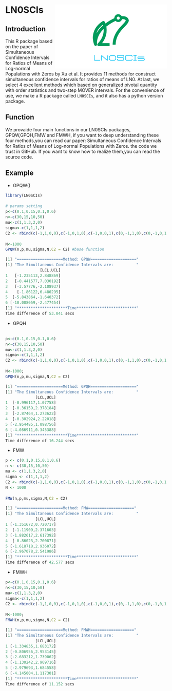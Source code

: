 # LN0SCIs  <a href="https://github.com/DataXujing/"><img src="https://raw.githubusercontent.com/DataXujing/LN0SCIs/master/pic/log.png" align="right" alt="logo" height="200" width="350" /></a>

## Introduction

This R package based on the paper of Simultaneous Confidence Intervals for Ratios of Means of Log-normal Populations with Zeros by Xu et al. It provides 11 methods for construct simultaneous confidence intervals for ratios of means of LN0. At last, we select 4 excellent methods which based on generalized pivotal quantity with order statistics and two-step MOVER intervals.
For the convenience of use, we make a R package called `LN0SCIs`, and it also has a python version package.


## Function

We provaide four main functions in our LN0SCIs packages, GPQW,GPQH,FMW and FMWH, if you want to  deep understanding these four methods,you can read our paper: Simultaneous Confidence Intervals for Ratios of Means of Log-normal Populations with Zeros. the code we trust in GitHub. If you want to know how to realize them,you can read the source code.


## Example

+ GPQW()

```r
library(LN0SCIs)

# params setting
p<-c(0.1,0.15,0.1,0.6)
n<-c(30,15,10,50)
mu<-c(1,1.3,2,0)
sigma<-c(1,1,1,2)
C2 <- rbind(c(-1,1,0,0),c(-1,0,1,0),c(-1,0,0,1),c(0,-1,1,0),c(0,-1,0,1),c(0,0,-1,1))

N<-1000
GPQW(n,p,mu,sigma,N,C2 = C2) #base function
```

```r
[1] "====================Method: GPQW===================="
[1] "The Simultaneous Confidence Intervals are:          "
               [LCL,UCL]
1   [-1.235113,2.848869]
2   [-0.441577,7.030192]
3   [-3.57776,-2.108937]
4    [-1.86122,6.480295]
5  [-5.843864,-1.640372]
6 [-10.008059,-2.477454]
[1] "**********************Time**************************"
Time difference of 53.041 secs
```
+ GPQH


```r

p<-c(0.1,0.15,0.1,0.6)
n<-c(30,15,10,50)
mu<-c(1,1.3,2,0)
sigma<-c(1,1,1,2)
C2 <- rbind(c(-1,1,0,0),c(-1,0,1,0),c(-1,0,0,1),c(0,-1,1,0),c(0,-1,0,1),c(0,0,-1,1))

N<-1000;
GPQH(n,p,mu,sigma,N,C2 = C2)
```

```r
[1] "====================Method: GPQH===================="
[1] "The Simultaneous Confidence Intervals are:          "
             [LCL,UCL]
1  [-0.996117,1.07758]
2  [-0.36159,2.378184]
3  [-2.87464,1.273622]
4  [-0.302924,2.22018]
5 [-2.954485,1.098756]
6 [-4.086911,0.345388]
[1] "**********************Time**************************"
Time difference of 16.244 secs
```

+ FMW

```r
p <- c(0.1,0.15,0.1,0.6)
n <- c(30,15,10,50)
mu <- c(1,1.3,2,0)
sigma <- c(1,1,1,2)
C2 <- rbind(c(-1,1,0,0),c(-1,0,1,0),c(-1,0,0,1),c(0,-1,1,0),c(0,-1,0,1),c(0,0,-1,1))
N <- 1000

FMW(n,p,mu,sigma,N,C2 = C2)
```

```r
[1] "====================Method: FMW===================="
[1] "The Simultaneous Confidence Intervals are:          "
             [LCL,UCL]
1 [-1.351672,0.720717]
2  [-1.11909,2.371603]
3 [-1.882617,2.617392]
4  [-0.86023,2.700871]
5 [-1.618718,2.936072]
6 [-2.967078,2.541986]
[1] "**********************Time**************************"
Time difference of 42.577 secs
```

+ FMWH

```r
p<-c(0.1,0.15,0.1,0.6)
n<-c(30,15,10,50)
mu<-c(1,1.3,2,0)
sigma<-c(1,1,1,2)
C2 <- rbind(c(-1,1,0,0),c(-1,0,1,0),c(-1,0,0,1),c(0,-1,1,0),c(0,-1,0,1),c(0,0,-1,1))

N<-1000;
FMWH(n,p,mu,sigma,N,C2 = C2)
```

```r
[1] "====================Method: FMWH==================="
[1] "The Simultaneous Confidence Intervals are:          "
             [LCL,UCL]
1 [-1.334835,1.683172]
2 [-0.806956,2.953145]
3 [-2.683212,1.739062]
4 [-1.130242,2.909716]
5 [-2.979693,1.684558]
6 [-4.145004,1.117301]
[1] "**********************Time**************************"
Time difference of 11.152 secs
```



